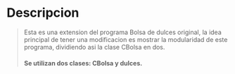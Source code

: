 # Descripcion

>Esta es una extension del programa Bolsa de dulces original, la idea principal de tener una modificacion es mostrar la modularidad de este programa, dividiendo asi la clase CBolsa en dos.
> #### Se utilizan dos clases: CBolsa y dulces.
